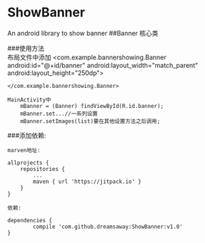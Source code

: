 # ShowBanner
An android library to show banner
##Banner 核心类<br/>
    
###使用方法<br/>
    布局文件中添加
    <com.example.bannershowing.Banner
        android:id="@+id/banner"
        android:layout_width="match_parent"
        android:layout_height="250dp">

    </com.example.bannershowing.Banner>
    
    MainActivity中
        mBanner = (Banner) findViewById(R.id.banner);
        mBanner.set...//一系列设置
        mBanner.setImages(list)要在其他设置方法之后调用;
  


###添加依赖:

    marven地址:
    
    allprojects {
		repositories {
			...
			maven { url 'https://jitpack.io' }
		}
	}
    
    依赖:
    
    dependencies {
	        compile 'com.github.dreamsaway:ShowBanner:v1.0'
	}
